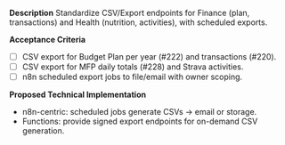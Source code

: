 **Description**
Standardize CSV/Export endpoints for Finance (plan, transactions) and Health (nutrition, activities), with scheduled exports.

**Acceptance Criteria**
- [ ] CSV export for Budget Plan per year (#222) and transactions (#220).
- [ ] CSV export for MFP daily totals (#228) and Strava activities.
- [ ] n8n scheduled export jobs to file/email with owner scoping.

**Proposed Technical Implementation**
- n8n-centric: scheduled jobs generate CSVs → email or storage.
- Functions: provide signed export endpoints for on-demand CSV generation.
